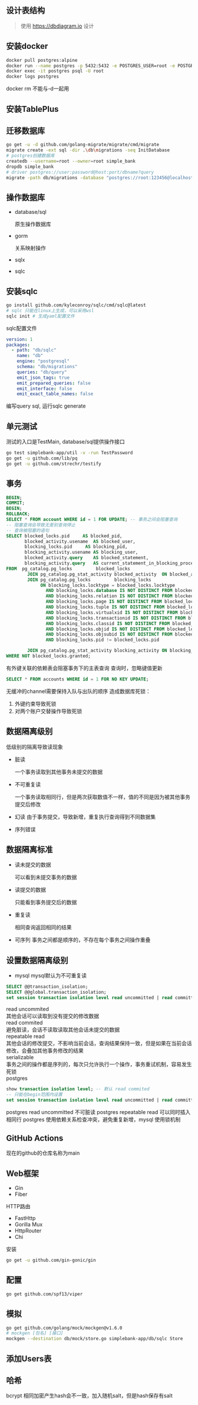 ## 设计表结构
> 使用 https://dbdiagram.io 设计
## 安装docker
```bash
docker pull postgres:alpine
docker run --name postgres -p 5432:5432 -e POSTGRES_USER=root -e POSTGRES_PASSWORD=secret -d postgres:alpine
docker exec -it postgres psql -U root
docker logs postgres
```
docker rm 不能与-d一起用
## 安装TablePlus
## 迁移数据库
```bash
go get -u -d github.com/golang-migrate/migrate/cmd/migrate
migrate create -ext sql -dir .\db\migrations -seq InitDatabase
# postgres创建数据库
createdb --username=root --owner=root simple_bank
dropdb simple_bank
# driver postgres://user:password@host:port/dbname?query
migrate -path db/migrations -database "postgres://root:123456@localhost:5432/simple_bank?sslmode=disable" up
```
## 操作数据库
- database/sql
  
  原生操作数据库
- gorm

  关系映射操作
- sqlx
- sqlc
## 安装sqlc
```bash
go install github.com/kyleconroy/sqlc/cmd/sqlc@latest
# sqlc 只能在linux上生成，可以采用wsl
sqlc init # 生成yaml配置文件
```
sqlc配置文件
```yaml
version: 1
packages:
  - path: "db/sqlc"
    name: "db"
    engine: "postgresql"
    schema: "db/migrations"
    queries: "db/query"
    emit_json_tags: true
    emit_prepared_queries: false
    emit_interface: false
    emit_exact_table_names: false
```
编写query sql, 运行sqlc generate
## 单元测试
测试的入口是TestMain, database/sql提供操作接口
```bash
go test simplebank-app/util -v -run TestPassword
go get -u github.com/lib/pq
go get -u github.com/strechr/testify
```
## 事务
```sql
BEGIN;
COMMIT;
BEGIN;
ROLLBACK;
SELECT * FROM account WHERE id = 1 FOR UPDATE; -- 事务之间会阻塞查询
-- 阻塞查询会导致无差别查询停止
-- 查询被阻塞的语句
SELECT blocked_locks.pid     AS blocked_pid,
       blocked_activity.usename  AS blocked_user,
       blocking_locks.pid     AS blocking_pid,
       blocking_activity.usename AS blocking_user,
       blocked_activity.query    AS blocked_statement,
       blocking_activity.query   AS current_statement_in_blocking_process
FROM  pg_catalog.pg_locks         blocked_locks
        JOIN pg_catalog.pg_stat_activity blocked_activity  ON blocked_activity.pid = blocked_locks.pid
        JOIN pg_catalog.pg_locks         blocking_locks
             ON blocking_locks.locktype = blocked_locks.locktype
               AND blocking_locks.database IS NOT DISTINCT FROM blocked_locks.database
               AND blocking_locks.relation IS NOT DISTINCT FROM blocked_locks.relation
               AND blocking_locks.page IS NOT DISTINCT FROM blocked_locks.page
               AND blocking_locks.tuple IS NOT DISTINCT FROM blocked_locks.tuple
               AND blocking_locks.virtualxid IS NOT DISTINCT FROM blocked_locks.virtualxid
               AND blocking_locks.transactionid IS NOT DISTINCT FROM blocked_locks.transactionid
               AND blocking_locks.classid IS NOT DISTINCT FROM blocked_locks.classid
               AND blocking_locks.objid IS NOT DISTINCT FROM blocked_locks.objid
               AND blocking_locks.objsubid IS NOT DISTINCT FROM blocked_locks.objsubid
               AND blocking_locks.pid != blocked_locks.pid

        JOIN pg_catalog.pg_stat_activity blocking_activity ON blocking_activity.pid = blocking_locks.pid
WHERE NOT blocked_locks.granted;
```
有外键关联的依赖表会阻塞事务下的主表查询
查询时，忽略键值更新
```sql
SELECT * FROM accounts WHERE id = 1 FOR NO KEY UPDATE;
```
无缓冲的channel需要保持入队与出队的顺序
造成数据库死锁：
1. 外键约束导致死锁
2. 对两个账户交替操作导致死锁
## 数据隔离级别
低级别的隔离导致读现象
- 脏读
  
  一个事务读取到其他事务未提交的数据
- 不可重复读

  一个事务读取相同行，但是两次获取数值不一样，值的不同是因为被其他事务提交后修改
- 幻读
  由于事务提交，导致新增，重复执行查询得到不同数据集
- 序列错误
## 数据隔离标准
- 读未提交的数据
  
  可以看到未提交事务的数据
- 读提交的数据
  
  只能看到事务提交后的数据
- 重复读

  相同查询返回相同的结果
- 可序列
  事务之间都是顺序的，不存在每个事务之间操作重叠
## 设置数据隔离级别
- mysql
mysql默认为不可重复读

```sql
SELECT @@transaction_isolation;
SELECT @@global.transaction_isolation;
set session transaction isolation level read uncommitted | read committted | repeatable read | serializable;
```
read uncommited  
其他会话可以读取到没有提交的修改数据  
read commited  
避免脏读，会话不读取读取其他会话未提交的数据  
repeatable read  
其他会话的修改提交，不影响当前会话，查询结果保持一致，但是如果在当前会话修改，会叠加其他事务修改的结果  
serializable  
事务之间的操作都是序列的，每次只允许执行一个操作，事务重试机制，容易发生死锁  
postgres  
```sql
show transaction isolation level; -- 默认 read commited
-- 只能在begin范围内设置
set session transaction isolation level read uncommitted | read committted | repeatable read | serializable;
```
postgres read uncommitted 不可脏读
postgres repeatable read 可以同时插入相同行
postgres 使用依赖关系检查冲突，避免重复新增，mysql 使用锁机制
## GitHub Actions
现在的github的仓库名称为main
## Web框架
- Gin
- Fiber

HTTP路由
- FastHttp
- Gorilla Mux
- HttpRouter
- Chi

安装
```bash
go get -u github.com/gin-gonic/gin
```
## 配置
```bash
go get github.com/spf13/viper
```
## 模拟
```bash
go get github.com/golang/mock/mockgen@v1.6.0
# mockgen [包名] [接口]
mockgen --destination db/mock/store.go simplebank-app/db/sqlc Store
```
## 添加Users表
## 哈希
bcrypt 相同加密产生hash会不一致，加入随机salt，但是hash保存有salt


 
